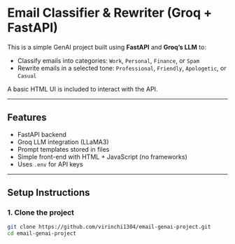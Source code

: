 # Email Classifier & Rewriter (Groq + FastAPI)

This is a simple GenAI project built using **FastAPI** and **Groq’s LLM** to:
- Classify emails into categories: `Work`, `Personal`, `Finance`, or `Spam`
- Rewrite emails in a selected tone: `Professional`, `Friendly`, `Apologetic`, or `Casual`

A basic HTML UI is included to interact with the API.

---

## Features

- FastAPI backend
- Groq LLM integration (LLaMA3)
- Prompt templates stored in files
- Simple front-end with HTML + JavaScript (no frameworks)
- Uses `.env` for API keys

---

## Setup Instructions

### 1. Clone the project
```bash
git clone https://github.com/virinchi1304/email-genai-project.git
cd email-genai-project
